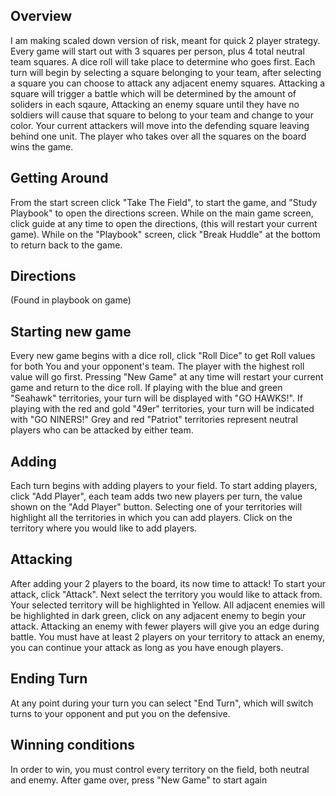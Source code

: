 ## Overview
I am making scaled down version of risk, meant for quick 2 player strategy.  Every game will start out with 3 squares per person, plus 4 total neutral team squares. A dice roll will take place to determine who goes first.  Each turn will begin by selecting a square belonging to your team, after selecting a square you can choose to attack any adjacent enemy squares. Attacking a square will trigger a battle which will be determined by the amount of soliders in each sqaure, Attacking an enemy square until they have no soldiers will cause that square to belong to your team and change to your color.  Your current attackers will move into the defending square leaving behind one unit. The player who takes over all the squares on the board wins the game.

## Getting Around
From the start screen click "Take The Field", to start the game, and "Study Playbook" to open the directions screen.  While on the main game screen, click guide at any time to open the directions, (this will restart your current game). While on the "Playbook" screen, click "Break Huddle" at the bottom to return back to the game. 

## Directions
(Found in playbook on game)

## Starting new game
Every new game begins with a dice roll, click "Roll Dice" to get Roll values for both You and your opponent's team. The player with the highest roll value will go first. Pressing "New Game" at any time will restart your current game and return to the dice roll. If playing with the blue and green "Seahawk" territories, your turn will be displayed with "GO HAWKS!". If playing with the red and gold "49er" territories, your turn will be indicated with "GO NINERS!" Grey and red "Patriot" territories represent neutral players who can be attacked by either team.

## Adding 
Each turn begins with adding players to your field. To start adding players, click "Add Player", each team adds two new players per turn, the value shown on the "Add Player" button. Selecting one of your territories will highlight all the territories in which you can add players. Click on the territory where you would like to add players.


## Attacking 
After adding your 2 players to the board, its now time to attack! To start your attack, click "Attack". Next select the territory you would like to attack from. Your selected territory will be highlighted in Yellow. All adjacent enemies will be highlighted in dark green, click on any adjacent enemy to begin your attack. Attacking an enemy with fewer players will give you an edge during battle. You must have at least 2 players on your territory to attack an enemy, you can continue your attack as long as you have enough players.

## Ending Turn 
At any point during your turn you can select "End Turn", which will switch turns to your opponent and put you on the defensive.

## Winning conditions 
In order to win, you must control every territory on the field, both neutral and enemy. After game over, press "New Game" to start again

